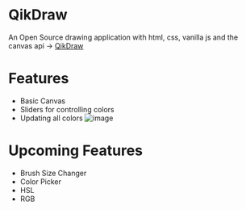 # QikDraw
An Open Source drawing application with html, css, vanilla js and the canvas api -> [QikDraw](https://arceen.github.io/QikDraw/)

# Features
- Basic Canvas
- Sliders for controlling colors
- Updating all colors
![image](https://github.com/Arceen/QikDraw/assets/24473439/1c9d4a4b-8c7c-43ca-a08b-5890dbe04b46)

# Upcoming Features
- Brush Size Changer
- Color Picker
- HSL
- RGB
